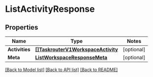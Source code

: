 # ListActivityResponse

## Properties
Name | Type | Notes
------------ | ------------- | -------------
**Activities** | [**[]TaskrouterV1WorkspaceActivity**](taskrouter.v1.workspace.activity.md) | [optional] 
**Meta** | [**ListWorkspaceResponseMeta**](ListWorkspaceResponse_meta.md) | [optional] 

[[Back to Model list]](../README.md#documentation-for-models) [[Back to API list]](../README.md#documentation-for-api-endpoints) [[Back to README]](../README.md)


